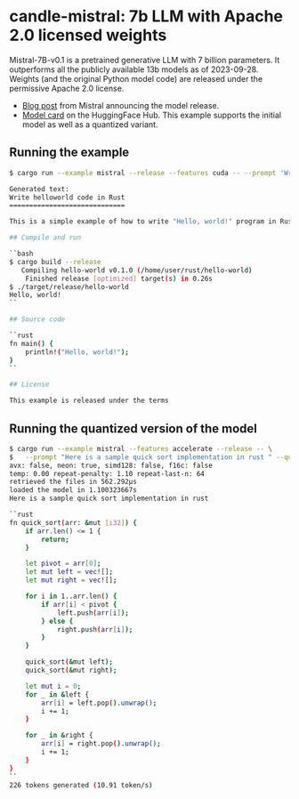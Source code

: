 # candle-mistral: 7b LLM with Apache 2.0 licensed weights

Mistral-7B-v0.1 is a pretrained generative LLM with 7 billion parameters. It outperforms all the publicly available 13b models
as of 2023-09-28. Weights (and the original Python model code) are released under the permissive Apache 2.0 license.

- [Blog post](https://mistral.ai/news/announcing-mistral-7b/) from Mistral announcing the model release.
- [Model card](https://huggingface.co/mistralai/Mistral-7B-v0.1) on the
  HuggingFace Hub.
This example supports the initial model as well as a quantized variant.

## Running the example

```bash
$ cargo run --example mistral --release --features cuda -- --prompt 'Write helloworld code in Rust' --sample-len 150

Generated text:
Write helloworld code in Rust
=============================

This is a simple example of how to write "Hello, world!" program in Rust.

## Compile and run

``bash
$ cargo build --release
   Compiling hello-world v0.1.0 (/home/user/rust/hello-world)
    Finished release [optimized] target(s) in 0.26s
$ ./target/release/hello-world
Hello, world!
``

## Source code

``rust
fn main() {
    println!("Hello, world!");
}
``

## License

This example is released under the terms
```

## Running the quantized version of the model

```bash
$ cargo run --example mistral --features accelerate --release -- \
$   --prompt "Here is a sample quick sort implementation in rust " --quantized -n 400
avx: false, neon: true, simd128: false, f16c: false
temp: 0.00 repeat-penalty: 1.10 repeat-last-n: 64
retrieved the files in 562.292µs
loaded the model in 1.100323667s
Here is a sample quick sort implementation in rust

``rust
fn quick_sort(arr: &mut [i32]) {
    if arr.len() <= 1 {
        return;
    }

    let pivot = arr[0];
    let mut left = vec![];
    let mut right = vec![];

    for i in 1..arr.len() {
        if arr[i] < pivot {
            left.push(arr[i]);
        } else {
            right.push(arr[i]);
        }
    }

    quick_sort(&mut left);
    quick_sort(&mut right);

    let mut i = 0;
    for _ in &left {
        arr[i] = left.pop().unwrap();
        i += 1;
    }

    for _ in &right {
        arr[i] = right.pop().unwrap();
        i += 1;
    }
}
``
226 tokens generated (10.91 token/s)
```
